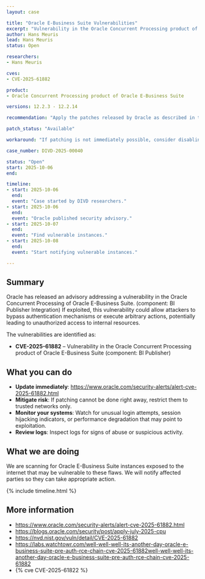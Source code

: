 ```yaml
---
layout: case

title: "Oracle E-Business Suite Vulnerabilities"
excerpt: "Vulnerability in the Oracle Concurrent Processing product of Oracle E-Business Suite could allow attackers to bypass security controls and gain unauthorized access."
author: Hans Meuris
lead: Hans Meuris
status: Open

researchers:
- Hans Meuris

cves: 
- CVE-2025-61882

product:
- Oracle Concurrent Processing product of Oracle E-Business Suite

versions: 12.2.3 - 12.2.14

recommendation: "Apply the patches released by Oracle as described in the official advisory. If patching is not possible immediately, restrict access."

patch_status: "Available"

workaround: "If patching is not immediately possible, consider disabling limiting access to trusted networks only."

case_number: DIVD-2025-00040

status: "Open"
start: 2025-10-06
end:

timeline:
- start: 2025-10-06
  end:
  event: "Case started by DIVD researchers."
- start: 2025-10-06
  end:
  event: "Oracle published security advisory."
- start: 2025-10-07
  end:
  event: "Find vulnerable instances."
- start: 2025-10-08
  end:
  event: "Start notifying vulnerable instances."

---
```


## Summary

Oracle has released an advisory addressing a vulnerability in the Oracle Concurrent Processing of Oracle E-Business Suite. (component: BI Publisher Integration) If exploited, this vulnerability could allow attackers to bypass authentication mechanisms or execute arbitrary actions, potentially leading to unauthorized access to internal resources.

The vulnerabilities are identified as:
- **CVE-2025-61882** – Vulnerability in the Oracle Concurrent Processing product of Oracle E-Business Suite (component: BI Publisher)

## What you can do

- **Update immediately**: https://www.oracle.com/security-alerts/alert-cve-2025-61882.html
- **Mitigate risk**: If patching cannot be done right away, restrict them to trusted networks only.  
- **Monitor your systems**: Watch for unusual login attempts, session hijacking indicators, or performance degradation that may point to exploitation.  
- **Review logs**: Inspect logs for signs of abuse or suspicious activity.  

## What we are doing

We are scanning for Oracle E-Business Suite instances exposed to the internet that may be vulnerable to these flaws. We will notify affected parties so they can take appropriate action.

{% include timeline.html %}

## More information

* https://www.oracle.com/security-alerts/alert-cve-2025-61882.html
* https://blogs.oracle.com/security/post/apply-july-2025-cpu
* https://nvd.nist.gov/vuln/detail/CVE-2025-61882
* https://labs.watchtowr.com/well-well-well-its-another-day-oracle-e-business-suite-pre-auth-rce-chain-cve-2025-61882well-well-well-its-another-day-oracle-e-business-suite-pre-auth-rce-chain-cve-2025-61882
* {% cve CVE-2025-61822 %}

